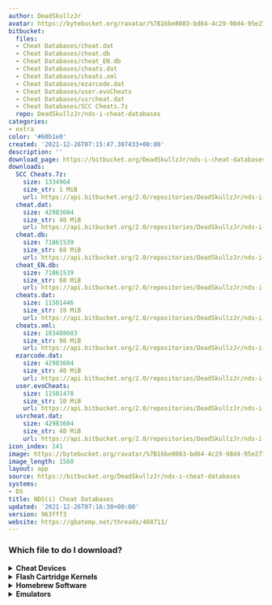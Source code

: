 ```yaml
---
author: DeadSkullzJr
avatar: https://bytebucket.org/ravatar/%7B16be8083-bd64-4c29-98d4-95e277d7b2f0%7D?ts=default
bitbucket:
  files:
  - Cheat Databases/cheat.dat
  - Cheat Databases/cheat.db
  - Cheat Databases/cheat_EN.db
  - Cheat Databases/cheats.dat
  - Cheat Databases/cheats.xml
  - Cheat Databases/ezarcode.dat
  - Cheat Databases/user.evoCheats
  - Cheat Databases/usrcheat.dat
  - Cheat Databases/SCC Cheats.7z
  repo: DeadSkullzJr/nds-i-cheat-databases
categories:
- extra
color: '#60b1e0'
created: '2021-12-26T07:15:47.307433+00:00'
description: ''
download_page: https://bitbucket.org/DeadSkullzJr/nds-i-cheat-databases/src/master/Cheat%20Databases/cheat.dat
downloads:
  SCC Cheats.7z:
    size: 1334964
    size_str: 1 MiB
    url: https://api.bitbucket.org/2.0/repositories/DeadSkullzJr/nds-i-cheat-databases/src/963fff3858de7539891ef7918d992b8b06972a48/Cheat%20Databases/SCC%20Cheats.7z
  cheat.dat:
    size: 42983604
    size_str: 40 MiB
    url: https://api.bitbucket.org/2.0/repositories/DeadSkullzJr/nds-i-cheat-databases/src/963fff3858de7539891ef7918d992b8b06972a48/Cheat%20Databases/cheat.dat
  cheat.db:
    size: 71861539
    size_str: 68 MiB
    url: https://api.bitbucket.org/2.0/repositories/DeadSkullzJr/nds-i-cheat-databases/src/963fff3858de7539891ef7918d992b8b06972a48/Cheat%20Databases/cheat.db
  cheat_EN.db:
    size: 71861539
    size_str: 68 MiB
    url: https://api.bitbucket.org/2.0/repositories/DeadSkullzJr/nds-i-cheat-databases/src/963fff3858de7539891ef7918d992b8b06972a48/Cheat%20Databases/cheat_EN.db
  cheats.dat:
    size: 11501446
    size_str: 10 MiB
    url: https://api.bitbucket.org/2.0/repositories/DeadSkullzJr/nds-i-cheat-databases/src/963fff3858de7539891ef7918d992b8b06972a48/Cheat%20Databases/cheats.dat
  cheats.xml:
    size: 103408603
    size_str: 98 MiB
    url: https://api.bitbucket.org/2.0/repositories/DeadSkullzJr/nds-i-cheat-databases/src/963fff3858de7539891ef7918d992b8b06972a48/Cheat%20Databases/cheats.xml
  ezarcode.dat:
    size: 42983604
    size_str: 40 MiB
    url: https://api.bitbucket.org/2.0/repositories/DeadSkullzJr/nds-i-cheat-databases/src/963fff3858de7539891ef7918d992b8b06972a48/Cheat%20Databases/ezarcode.dat
  user.evoCheats:
    size: 11501478
    size_str: 10 MiB
    url: https://api.bitbucket.org/2.0/repositories/DeadSkullzJr/nds-i-cheat-databases/src/963fff3858de7539891ef7918d992b8b06972a48/Cheat%20Databases/user.evoCheats
  usrcheat.dat:
    size: 42983604
    size_str: 40 MiB
    url: https://api.bitbucket.org/2.0/repositories/DeadSkullzJr/nds-i-cheat-databases/src/963fff3858de7539891ef7918d992b8b06972a48/Cheat%20Databases/usrcheat.dat
icon_index: 141
image: https://bytebucket.org/ravatar/%7B16be8083-bd64-4c29-98d4-95e277d7b2f0%7D?ts=default
image_length: 1560
layout: app
source: https://bitbucket.org/DeadSkullzJr/nds-i-cheat-databases
systems:
- DS
title: NDS(i) Cheat Databases
updated: '2021-12-26T07:16:30+00:00'
version: 963fff3
website: https://gbatemp.net/threads/488711/
---
```

<h3>Which file to do I download?</h3><details><summary><b>Cheat Devices</b></summary>Cheats.xml can be used for:<ul><li>Action Replay DS</li><li>Action Replay DSi</li></ul></details><details><summary><b>Flash Cartridge Kernels</b></summary>Usrcheat.dat can be used for:<ul><li>AceKard 2 Menu</li><li>AKAIO</li><li>DSTT Menu</li><li>EZ-Flash V Menu</li><li>EZ-Flash Vi Menu</li><li>R4i Menu</li><li>SuperCard DSONE EOS</li><li>SuperCard DSTWO EOS</li><li>Wood R4</li><li>Wood RPG</li><li>YSMenu</li></ul>Cheats.dat can be used for:<ul><li>AceKard 2 Menu</li><li>AKAIO</li><li>EDGE Menu</li></ul>Cheat.dat can be used for:<ul><li>AceKard 2 Menu</li><li>AKAIO</li><li>M3 Menu</li><li>R4 Menu</li></ul>EZARCode.dat can be used for:<ul><li>EZ-Flash V Menu (Original)</li></ul>User.evoCheats can be used for:<ul><li>CycloDS Menu</li></ul>Cheat.db can be used for:<ul><li>M3 Sakura</li></ul>Cheat_EN.db can be used for:<ul><li>M3 Sakura</li></ul>SCC cheats can be used for:<ul><li>SuperCard DSONE OS</li></ul>Cheats.xml can be used for:<ul><li>AceKard 2 Menu</li><li>AKAIO</li></ul></details><details><summary><b>Homebrew Software</b></summary>Usrcheat.dat can be used for:<ul><li>Nitro Hax (3DS) (Usrcheat Edition)</li><li>Nitro Hax (DSi) (Usrcheat Edition)</li><li>TWiLight Menu++ (3DS)</li><li>TWiLight Menu++ (DSi)</li></ul>Cheats.xml can be used for:<ul><li>Nitro Hax (3DS)</li><li>Nitro Hax (DSi)</li><li>Nitro Hax (NDS)</li></ul></details><details><summary><b>Emulators</b></summary>Usrcheat.dat can be used for:<ul><li>DeSmuMe</li><li>DraStic</li></ul></details>
